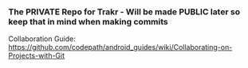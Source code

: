 ### The PRIVATE Repo for Trakr - Will be made PUBLIC later so keep that in mind when making commits

Collaboration Guide: 
https://github.com/codepath/android_guides/wiki/Collaborating-on-Projects-with-Git
